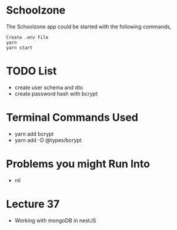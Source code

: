 # Schoolzone

The Schoolzone app could be started with the following commands,

    Create .env File
    yarn
    yarn start

# TODO List

- create user schema and dto
- create password hash with bcrypt

# Terminal Commands Used

- yarn add bcrypt
- yarn add -D @types/bcrypt

# Problems you might Run Into

- nil

# Lecture 37

- Working with mongoDB in nestJS
